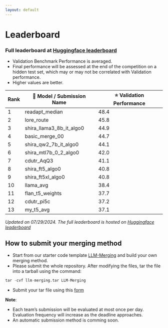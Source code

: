 ```yaml
---
layout: default
---
```


<!-- ## Winners 🏆

Stay tunned! -->

<!-- ### A100 track
1. Percent_bfd: Ao Liu, Zizhen Huang, Jiabin Wang, Hao Lu, Qin Hu [Repo](https://github.com/Percent-BFD/neurips_submission)
2. Tiered Model Ninja Team: Anmol Agarwal, Ajinkya Deshpande, Shashank Shet, Arun Iyer, Suresh Parthasarathy [Repo](https://github.com/anmolagarwal999/Submission-NeurIPS-Large-Language-Model-Efficiency-Challenge-2023) 
3. ReaLLM Conquerors: Mrigank Raman, Kousik Rajesh, Rahul Saxena, Abishek Sridhar, Akanksha Sachan [Repo](https://github.com/MrigankRaman/LLM_Comp/)

Student A100 track
1. ReaLLM Conquerors: Mrigank Raman, Kousik Rajesh, Rahul Saxena, Abishek Sridhar, Akanksha Sachan [Repo](https://github.com/MrigankRaman/LLM_Comp/)
2. NJUST-A!dge: Shupeng Zhong, Yu Xia, Shifeng Yi, Qingguo Chen, Yang Yang [Repo](https://github.com/hqbbzsp/nips_submission_A100) -->

# Leaderboard 
### Full leaderboard at [Huggingface leaderboard](https://huggingface.co/spaces/margsli/merging_competition)

- Validation Benchmark Performance is averaged.
- Final performance will be assessed at the end of the competition on a hidden test set, which may or may not be correlated with Validation performance.
- Higher values are better.

| Rank | 🤖 Model / Submission Name       | ⭐ Validation Performance |
|------|----------------------------------|--------------------------|
| 1    | readapt_median                   | 48.4                     |
| 2    | lore_route                       | 45.8                     |
| 3    | shira_llama3_8b_it_algo0         | 44.9                     |
| 4    | basic_merge_00                   | 44.7                     |
| 5    | shira_qw2_7b_it_algo0            | 44.1                     |
| 6    | shira_mtl7b_0_2_algo0            | 42.0                     |
| 7    | cdutr_AqQ3                       | 41.1                     |
| 8    | shira_ft5_algo0                  | 40.8                     |
| 9    | shira_ft5xl_algo0                | 40.8                     |
| 10   | llama_avg                        | 38.4                     |
| 11   | flan_t5_weights                  | 37.7                     |
| 12   | cdutr_pi5c                       | 37.2                     |
| 13   | my_t5_avg                        | 37.1                     |

*Updated on 07/29/2024. The full leaderboard is hosted on [Huggingface leaderboard](https://huggingface.co/spaces/margsli/merging_competition)*

<!-- <iframe src="https://www.example.com" width="100%" height="600px"></iframe> -->

<!-- 
## Discord Leaderboard
On Discord 
* [4090 Leaderboard](https://discord.com/channels/1124130156336922665/1151568318013132831)
* [A100 Leaderboard](https://discord.com/channels/1124130156336922665/1151568359251509319)

## How to use the leaderboard
The [Lightning AI](https://lightning.ai/) ⚡ team has built us a leaderboard on Discord. This is the single best way you can make sure your submissions actually work before the submission, try to beat the unfinetuned toy submission as a starting point.

You might have noticed a new friendly bot has joined the server called @evalbot  to use it
1. DM the bot with `eval 4090` or `eval A100` and attach a zipped file of your submission to the message (You can also just openly message the bot but DM'ing will protect your secret sauce)
2. If successful the bot will give you a job ID and a running status, the eval will take roughly 1-2h so be patient if you're top of queue
3. Once the bot completes your run it will update either the ⁠leaderboard_4090  or ⁠leaderboard_a100 channel, we will not be monitoring these 2 text channels they will be purely for the bot to post the new updated leaderboard
-->

## How to submit your merging method

- Start from our starter code template [LLM-Merging](https://github.com/llm-merging/LLM-Merging) and build your own merging method.
- Please submit the whole repository. After modifying the files, tar the file into a tarball using the command:
```python
tar -cvf llm-merging.tar LLM-Merging
```
- Submit your tar file using this [form](https://docs.google.com/forms/d/17TPg7N02o8qvw1czx55Zbh_5Kp7-YStUIOhQDJYc23g/edit)



**Note**: 
- Each team’s submission will be evaluated at most once per day. Evaluation frequency will increase as the deadline approaches.
- An automatic submission method is comming soon.
